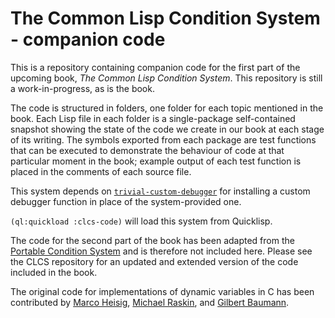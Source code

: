 # The Common Lisp Condition System - companion code

This is a repository containing companion code for the first part of the upcoming book, *The Common Lisp Condition System*. This repository is still a work-in-progress, as is the book.

The code is structured in folders, one folder for each topic mentioned in the book. Each Lisp file in each folder is a single-package self-contained snapshot showing the state of the code we create in our book at each stage of its writing. The symbols exported from each package are test functions that can be executed to demonstrate the behaviour of code at that particular moment in the book; example output of each test function is placed in the comments of each source file.

This system depends on [`trivial-custom-debugger`](https://github.com/phoe/trivial-custom-debugger) for installing a custom debugger function in place of the system-provided one.

`(ql:quickload :clcs-code)` will load this system from Quicklisp.

The code for the second part of the book has been adapted from the [Portable Condition System](https://github.com/phoe/portable-condition-system) and is therefore not included here. Please see the CLCS repository for an updated and extended version of the code included in the book.

The original code for implementations of dynamic variables in C has been contributed by [Marco Heisig](https://github.com/marcoheisig), [Michael Raskin](https://gitlab.common-lisp.net/mraskin), and [Gilbert Baumann](http://clim.rocks/).
